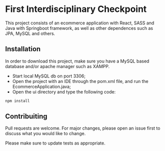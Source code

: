 # First Interdisciplinary Checkpoint

This project consists of an ecommerce application with React, SASS and Java with Springboot framework, as well as other dependences such as JPA, MySQL and others.

## Installation

In order to download this project, make sure you have a MySQL based database and/or apache manager such as XAMPP.

 - Start local MySQL db on port 3306; 
 - Open the project with an IDE through the pom.xml file, and run the EcommerceApplication.java;
 - Open the ui directory and type the following code:

```bash
npm install
```

## Contribuiting

Pull requests are welcome. For major changes, please open an issue first to discuss what you would like to change.

Please make sure to update tests as appropriate.

